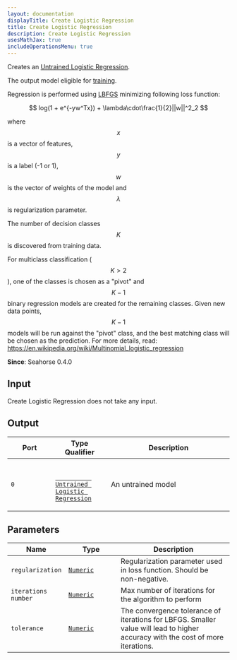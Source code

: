 ```yaml
---
layout: documentation
displayTitle: Create Logistic Regression
title: Create Logistic Regression
description: Create Logistic Regression
usesMathJax: true
includeOperationsMenu: true
---
```


Creates an [Untrained Logistic Regression](../classes/untrained_logistic_regression.html).

The output model eligible for
[training](train_classifier.html).

Regression is performed using <a target="_blank" href="https://en.wikipedia.org/wiki/Limited-memory_BFGS">LBFGS</a>
minimizing following loss function:

$$ log(1 + e^{-yw^Tx}) + \lambda\cdot\frac{1}{2}||w||^2_2 $$

where $$ x $$ is a vector of features, $$ y $$ is a label (-1 or 1),
$$ w $$ is the vector of weights of the model and $$ \lambda $$ is regularization parameter.

The number of decision classes $$ K $$ is discovered from training data.

For multiclass classification ($$ K > 2 $$), one of the classes is chosen as a "pivot" and $$ K - 1 $$ binary regression models are
created for the remaining classes. Given new data points, $$ K - 1 $$ models will be run against the
"pivot" class, and the best matching class will be chosen as the prediction. For more details, read:
<a target="_blank" href="https://en.wikipedia.org/wiki/Multinomial_logistic_regression">https://en.wikipedia.org/wiki/Multinomial_logistic_regression</a>

**Since**: Seahorse 0.4.0

## Input

Create Logistic Regression does not take any input.

## Output

<table>
  <thead>
    <tr>
      <th style="width:20%">Port</th>
      <th style="width:25%">Type Qualifier</th>
      <th style="width:55%">Description</th>
    </tr>
  </thead>
  <tbody>
    <tr>
      <td>
        <code>0</code>
      </td>
      <td>
        <code>
        <a href="../classes/untrained_logistic_regression.html">
          Untrained Logistic Regression</a>
        </code>
      </td>
      <td>An untrained model</td>
    </tr>
  </tbody>
</table>

## Parameters

<table class="table">
  <thead>
    <tr>
      <th style="width:20%">Name</th>
      <th style="width:25%">Type</th>
      <th style="width:55%">Description</th>
    </tr>
  </thead>
  <tbody>
    <tr>
      <td><code>regularization</code></td>
      <td><code><a href="../parameters.html#numeric">Numeric</a></code></td>
      <td>Regularization parameter used in loss function. Should be non-negative.</td>
    </tr>
    <tr>
      <td><code>iterations number</code></td>
      <td><code><a href="../parameters.html#numeric">Numeric</a></code></td>
      <td>Max number of iterations for the algorithm to perform</td>
    </tr>
    <tr>
      <td><code>tolerance</code></td>
      <td><code><a href="../parameters.html#numeric">Numeric</a></code></td>
      <td>The convergence tolerance of iterations for LBFGS.
        Smaller value will lead to higher accuracy with the cost of more iterations.
      </td>
    </tr>
  </tbody>
</table>
